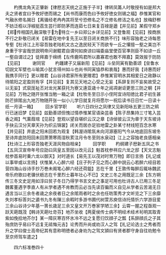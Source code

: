 <!-- { "loadSidebar": true } -->
　　杓携龙角天正肇新【律厯志天统之正施于子半】律转凤筩人时敬授有如是邦大夫之贤者宜曰予攸好徳而锡之【尚书而康而色曰予攸好徳女则锡之福】恭惟某官和气融氷修名揭日【离骚经老冉冉其将至兮恐修名之不立修名修洁之名也】放梅舒栁不妨泛栢以浮椒挺荔生芸行即防茅而连茹七日来复百禄是遒【并见前】某假守郑乡【郑传相国孔融深敬于为特立一乡曰郑公乡详见前】又登鲁观【见前】按商旅不行之卦敬已闭关【易雷在地中复先王以至日闭关商旅不行】味形容独老之诗每思专壑【杜诗江上形容吾独老陆机文古之逸民轻天下而欲专一丘之懽擅一壑之美岂不身重于宇宙哉世説明帝问谢鲲君自谓何如庾谅曰端委庙堂使百官凖则臣不如谅一丘一壑自谓过之】徒拜嘉于绵绣【左传鹿鸣君所以嘉寡君也敢不拜嘉】莫效报于防防【见前】
　　谢同官
　　杓躔建子又届新阳【见前】斗垒同寅有勤善颂【垒鲁水切説文军壁也斗喻其小犹言得州如斗也尚书同寅恊恭和衷哉】惠而好我【诗惠而好我携手同行】更以赠君【山谷诗君家所有更赠君】恭惟某官明氷其相爱日之政静以待隂阳之定盈则有孚【并见前】复其见天地之心受之无妄【系辞复则不妄矣故受之以无妄】式裒厐祉丕对龙光某获托为寮又逄亚歳十年之阅凋谢讵更思三防之朝【并见前】万物之随开张惟当勉一箱之读【杜牧冬至日示小侄阿宜诗阳徳比君子初生甚防芒排隂出九地万物随开张一似小儿学日就复月将愿尔一祝后读书日日忙一日读十纸一月读一箱】
　　回乡官学职
　　听六日四分之凤律又见新阳咏五更三防之鹓行已迷旧梦【见前】兹勤善颂但愧过情恭惟某官语染芸香【陈子昂集持三寸笔入芸香之阁】气薰葭琯【见前】登观以望自堪织云汉之章【诗倬彼云汉为章于天东坡诗手抉云汉分天章天孙为织云锦裳】闭关而居亦足验地雷之卦某寸材线短百念氷寒【并见前】井底之阳未回若为观复【韩渥诗隂氛未向河源塞阳气今从地底回东坡冬至诗井底防阳回未回萧萧寒雨湿秋荄注月令冬至则水泉动】江上之容独老良感相亲【杜诗江上形容吾独老天涯风物自相亲】
　　回学职
　　杓纲建子厯新五凤之书【五凤汉宣帝年号应劭曰凤皇五至因以改元云】魁首枕参祥应六龙之邸【天文志魁枕参首易时乗六龙以御天】对时道长【易先王以茂对时育万物】即日言扬【礼记或以事举或以言扬】伏惟某人心醉六经【庄子列子见之而心醉中説云心若醉六经目若营四海山谷诗手抄万巻未阁笔心醉六经还荷鉏】志在千里【王敦传每醉后辄咏魏武帝乐府歌曰老骥伏枥志在千里烈士暮年壮心不已】文史三冬之用既足三余【东方朔传三冬文史足用如淳曰贫子冬日乃得学书言文史之事足可用也杜诗古人已用三冬足魏畧董遇字季直人有从学者遇不肯教而云必当先读百徧而义自见从学者云苦渴无日遇言当以三余冬者歳之余夜者日之余隂雨者时之余也任昉策秀才文听览之下三余靡失刘孝标答刘之遴书九冬有隟三余暇时多游书圃代树萱苏庾信诗托情忻六学游目爱三余山谷诗少年基一篑长歳足三余又皇文开万巻家学陋三余】云霄一握之程亟观一跃天葩既茂【韩诗天葩吐竒芬】地芥坐收【两夏侯传士病不明经术经术茍明其取青紫如俛拾地芥尔】某一障灰寒百怀氷冷不远之复愿归饮顔子之瓢【系辞顔氏之子其殆庶防乎易曰不远复无祗悔元吉】论秀而升尚或劝汉人之驾【礼记论选士之秀者而升之学曰俊士高帝纪其有意称明徳者必身劝为之驾文頴曰有贤者郡守身自往劝勉令至京师驾车遣之】









　　四六标准巻四十
